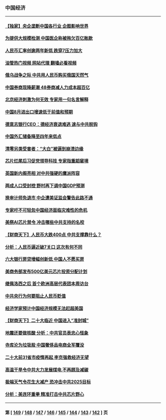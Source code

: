### 中国经济
---
#### [【独家】央企垄断中国各行业 企图影响世界](../../pages/ncid283/n13819883.md?09090045) 
#### [为提供大规模检测 中国医企称被拖欠百亿账款](../../pages/ncid283/n13819894.md?09090045) 
#### [人民币汇率创逾两年新低 跌穿7压力加大](../../pages/ncid283/n13819848.md?09090045) 
#### [油管热门视频 网站代理 翻墙必看视频](http://209.222.30.114:81/youtube.html?09090045)
#### [俄乌战争之际 中共用人民币购买俄国天然气](../../pages/ncid283/n13819600.md?09090045) 
#### [中国券商现降薪潮 48券商减人力成本超百亿](../../pages/ncid283/n13819571.md?09090045) 
#### [北京经济刺激为何无效 专家用一句名言解释](../../pages/ncid283/n13819505.md?09090045) 
#### [中国8月进出口增速低于前值和预期](../../pages/ncid283/n13819548.md?09090045) 
#### [德意志银行CEO：德经济衰退难逃 速与中共脱钩](../../pages/ncid283/n13819503.md?09090045) 
#### [中国外汇储备降至四年来低点](../../pages/ncid283/n13819493.md?09090045) 
#### [清零另类受害者：“大白”被逼到崩溃边缘](../../pages/ncid283/n13819363.md?09090045) 
#### [芯片烂尾后习促党领导科技 专家指重蹈窘境](../../pages/ncid283/n13819134.md?09090045) 
#### [英国新内阁亮相 对中共强硬的鹰派阵容](../../pages/ncid283/n13819202.md?09090045) 
#### [两成人口受封控 野村再下调中国GDP预测](../../pages/ncid283/n13819163.md?09090045) 
#### [换审计师免退市 中企遭美证监会警告此路不通](../../pages/ncid283/n13818792.md?09090045) 
#### [专家吁不可轻忽中国经济面临灾难性的危机](../../pages/ncid283/n13818967.md?09090045) 
#### [美祭AI芯片禁令 冲击哪些中共支持的名校](../../pages/ncid283/n13818784.md?09090045) 
#### [【财商天下】人民币大跌400点 中共支撑靠什么？](../../pages/ncid283/n13818750.md?09090045) 
#### [分析：人民币逼近破7关口 这次有何不同](../../pages/ncid283/n13818747.md?09090045) 
#### [六大银行房贷增幅创新低 中国人不愿买房](../../pages/ncid283/n13818529.md?09090045) 
#### [美商务部发布500亿美元芯片投资分配计划](../../pages/ncid283/n13818517.md?09090045) 
#### [继佩洛西之后 首个欧洲高层代表团本周访台](../../pages/ncid283/n13818598.md?09090045) 
#### [中共央行为何要阻止人民币贬值](../../pages/ncid283/n13818383.md?09090045) 
#### [经济学家预计中国经济规模无法赶超美国](../../pages/ncid283/n13817987.md?09090045) 
#### [【财商天下】二十大临近 中国进入“准封城”](../../pages/ncid283/n13817986.md?09090045) 
#### [地震还要做核酸 分析：中共官员表忠心怪象](../../pages/ncid283/n13817939.md?09090045) 
#### [寺库沦为垃圾股 中国奢侈品电商全军覆没](../../pages/ncid283/n13817560.md?09090045) 
#### [二十大前31省市疫情再起 李克强救经济无望](../../pages/ncid283/n13817553.md?09090045) 
#### [高温干旱令中共大力发展煤电 不再顾及减碳](../../pages/ncid283/n13817445.md?09090045) 
#### [极端天气令花生大减产 恐冲击中共2025目标](../../pages/ncid283/n13817316.md?09090045) 
#### [分析：美连环重拳 精准打击中共芯片野心](../../pages/ncid283/n13817007.md?09090045) 

---
#### 第 [ [149](./149.md?09090045) / [148](./148.md?09090045) / [147](./147.md?09090045) / [146](./146.md?09090045) / [145](./145.md?09090045) / [144](./144.md?09090045) / [143](./143.md?09090045) / [142](./142.md?09090045) ] 页
